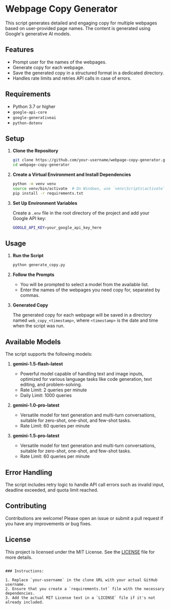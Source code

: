 # Webpage Copy Generator

This script generates detailed and engaging copy for multiple webpages based on user-provided page names. The content is generated using Google's generative AI models.

## Features

- Prompt user for the names of the webpages.
- Generate copy for each webpage.
- Save the generated copy in a structured format in a dedicated directory.
- Handles rate limits and retries API calls in case of errors.

## Requirements

- Python 3.7 or higher
- `google-api-core`
- `google-generativeai`
- `python-dotenv`

## Setup

1. **Clone the Repository**

   ```sh
   git clone https://github.com/your-username/webpage-copy-generator.git
   cd webpage-copy-generator
   ```

2. **Create a Virtual Environment and Install Dependencies**

   ```sh
   python -m venv venv
   source venv/bin/activate  # On Windows, use `venv\Scripts\activate`
   pip install -r requirements.txt
   ```

3. **Set Up Environment Variables**

   Create a `.env` file in the root directory of the project and add your Google API key:

   ```sh
   GOOGLE_API_KEY=your_google_api_key_here
   ```

## Usage

1. **Run the Script**

   ```sh
   python generate_copy.py
   ```

2. **Follow the Prompts**

   - You will be prompted to select a model from the available list.
   - Enter the names of the webpages you need copy for, separated by commas.

3. **Generated Copy**

   The generated copy for each webpage will be saved in a directory named `web_copy_<timestamp>`, where `<timestamp>` is the date and time when the script was run.

## Available Models

The script supports the following models:

1. **gemini-1.5-flash-latest**
   - Powerful model capable of handling text and image inputs, optimized for various language tasks like code generation, text editing, and problem-solving.
   - Rate Limit: 2 queries per minute
   - Daily Limit: 1000 queries

2. **gemini-1.0-pro-latest**
   - Versatile model for text generation and multi-turn conversations, suitable for zero-shot, one-shot, and few-shot tasks.
   - Rate Limit: 60 queries per minute

3. **gemini-1.5-pro-latest**
   - Versatile model for text generation and multi-turn conversations, suitable for zero-shot, one-shot, and few-shot tasks.
   - Rate Limit: 60 queries per minute

## Error Handling

The script includes retry logic to handle API call errors such as invalid input, deadline exceeded, and quota limit reached.

## Contributing

Contributions are welcome! Please open an issue or submit a pull request if you have any improvements or bug fixes.

## License

This project is licensed under the MIT License. See the [LICENSE](LICENSE) file for more details.
```

### Instructions:

1. Replace `your-username` in the clone URL with your actual GitHub username.
2. Ensure that you create a `requirements.txt` file with the necessary dependencies.
3. Add the actual MIT License text in a `LICENSE` file if it's not already included.
